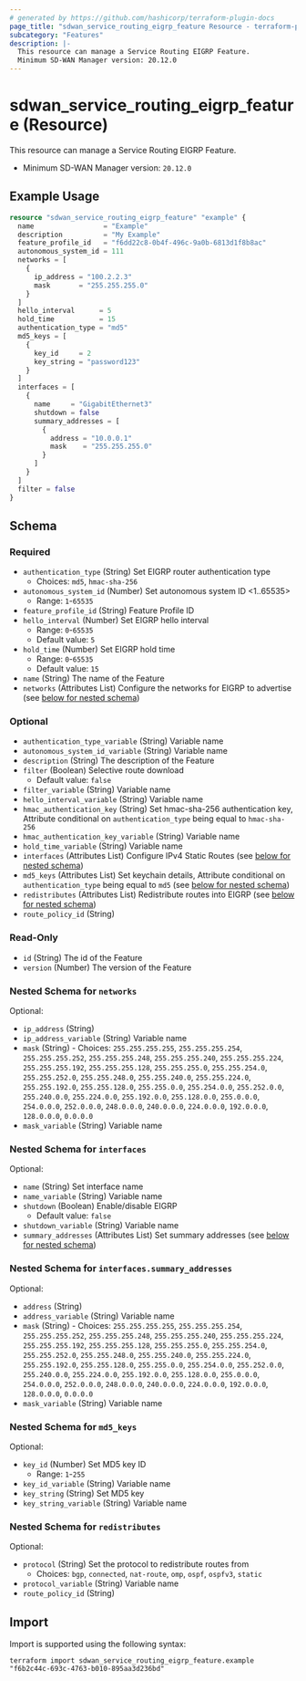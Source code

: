```yaml
---
# generated by https://github.com/hashicorp/terraform-plugin-docs
page_title: "sdwan_service_routing_eigrp_feature Resource - terraform-provider-sdwan"
subcategory: "Features"
description: |-
  This resource can manage a Service Routing EIGRP Feature.
  Minimum SD-WAN Manager version: 20.12.0
---
```


# sdwan_service_routing_eigrp_feature (Resource)

This resource can manage a Service Routing EIGRP Feature.
  - Minimum SD-WAN Manager version: `20.12.0`

## Example Usage

```terraform
resource "sdwan_service_routing_eigrp_feature" "example" {
  name                 = "Example"
  description          = "My Example"
  feature_profile_id   = "f6dd22c8-0b4f-496c-9a0b-6813d1f8b8ac"
  autonomous_system_id = 111
  networks = [
    {
      ip_address = "100.2.2.3"
      mask       = "255.255.255.0"
    }
  ]
  hello_interval      = 5
  hold_time           = 15
  authentication_type = "md5"
  md5_keys = [
    {
      key_id     = 2
      key_string = "password123"
    }
  ]
  interfaces = [
    {
      name     = "GigabitEthernet3"
      shutdown = false
      summary_addresses = [
        {
          address = "10.0.0.1"
          mask    = "255.255.255.0"
        }
      ]
    }
  ]
  filter = false
}
```

<!-- schema generated by tfplugindocs -->
## Schema

### Required

- `authentication_type` (String) Set EIGRP router authentication type
  - Choices: `md5`, `hmac-sha-256`
- `autonomous_system_id` (Number) Set autonomous system ID <1..65535>
  - Range: `1`-`65535`
- `feature_profile_id` (String) Feature Profile ID
- `hello_interval` (Number) Set EIGRP hello interval
  - Range: `0`-`65535`
  - Default value: `5`
- `hold_time` (Number) Set EIGRP hold time
  - Range: `0`-`65535`
  - Default value: `15`
- `name` (String) The name of the Feature
- `networks` (Attributes List) Configure the networks for EIGRP to advertise (see [below for nested schema](#nestedatt--networks))

### Optional

- `authentication_type_variable` (String) Variable name
- `autonomous_system_id_variable` (String) Variable name
- `description` (String) The description of the Feature
- `filter` (Boolean) Selective route download
  - Default value: `false`
- `filter_variable` (String) Variable name
- `hello_interval_variable` (String) Variable name
- `hmac_authentication_key` (String) Set hmac-sha-256 authentication key, Attribute conditional on `authentication_type` being equal to `hmac-sha-256`
- `hmac_authentication_key_variable` (String) Variable name
- `hold_time_variable` (String) Variable name
- `interfaces` (Attributes List) Configure IPv4 Static Routes (see [below for nested schema](#nestedatt--interfaces))
- `md5_keys` (Attributes List) Set keychain details, Attribute conditional on `authentication_type` being equal to `md5` (see [below for nested schema](#nestedatt--md5_keys))
- `redistributes` (Attributes List) Redistribute routes into EIGRP (see [below for nested schema](#nestedatt--redistributes))
- `route_policy_id` (String)

### Read-Only

- `id` (String) The id of the Feature
- `version` (Number) The version of the Feature

<a id="nestedatt--networks"></a>
### Nested Schema for `networks`

Optional:

- `ip_address` (String)
- `ip_address_variable` (String) Variable name
- `mask` (String) - Choices: `255.255.255.255`, `255.255.255.254`, `255.255.255.252`, `255.255.255.248`, `255.255.255.240`, `255.255.255.224`, `255.255.255.192`, `255.255.255.128`, `255.255.255.0`, `255.255.254.0`, `255.255.252.0`, `255.255.248.0`, `255.255.240.0`, `255.255.224.0`, `255.255.192.0`, `255.255.128.0`, `255.255.0.0`, `255.254.0.0`, `255.252.0.0`, `255.240.0.0`, `255.224.0.0`, `255.192.0.0`, `255.128.0.0`, `255.0.0.0`, `254.0.0.0`, `252.0.0.0`, `248.0.0.0`, `240.0.0.0`, `224.0.0.0`, `192.0.0.0`, `128.0.0.0`, `0.0.0.0`
- `mask_variable` (String) Variable name


<a id="nestedatt--interfaces"></a>
### Nested Schema for `interfaces`

Optional:

- `name` (String) Set interface name
- `name_variable` (String) Variable name
- `shutdown` (Boolean) Enable/disable EIGRP
  - Default value: `false`
- `shutdown_variable` (String) Variable name
- `summary_addresses` (Attributes List) Set summary addresses (see [below for nested schema](#nestedatt--interfaces--summary_addresses))

<a id="nestedatt--interfaces--summary_addresses"></a>
### Nested Schema for `interfaces.summary_addresses`

Optional:

- `address` (String)
- `address_variable` (String) Variable name
- `mask` (String) - Choices: `255.255.255.255`, `255.255.255.254`, `255.255.255.252`, `255.255.255.248`, `255.255.255.240`, `255.255.255.224`, `255.255.255.192`, `255.255.255.128`, `255.255.255.0`, `255.255.254.0`, `255.255.252.0`, `255.255.248.0`, `255.255.240.0`, `255.255.224.0`, `255.255.192.0`, `255.255.128.0`, `255.255.0.0`, `255.254.0.0`, `255.252.0.0`, `255.240.0.0`, `255.224.0.0`, `255.192.0.0`, `255.128.0.0`, `255.0.0.0`, `254.0.0.0`, `252.0.0.0`, `248.0.0.0`, `240.0.0.0`, `224.0.0.0`, `192.0.0.0`, `128.0.0.0`, `0.0.0.0`
- `mask_variable` (String) Variable name



<a id="nestedatt--md5_keys"></a>
### Nested Schema for `md5_keys`

Optional:

- `key_id` (Number) Set MD5 key ID
  - Range: `1`-`255`
- `key_id_variable` (String) Variable name
- `key_string` (String) Set MD5 key
- `key_string_variable` (String) Variable name


<a id="nestedatt--redistributes"></a>
### Nested Schema for `redistributes`

Optional:

- `protocol` (String) Set the protocol to redistribute routes from
  - Choices: `bgp`, `connected`, `nat-route`, `omp`, `ospf`, `ospfv3`, `static`
- `protocol_variable` (String) Variable name
- `route_policy_id` (String)

## Import

Import is supported using the following syntax:

```shell
terraform import sdwan_service_routing_eigrp_feature.example "f6b2c44c-693c-4763-b010-895aa3d236bd"
```
